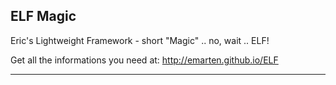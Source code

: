 ELF Magic
---

Eric's Lightweight Framework - short "Magic" .. no, wait .. ELF!

Get all the informations you need at: http://emarten.github.io/ELF

---
